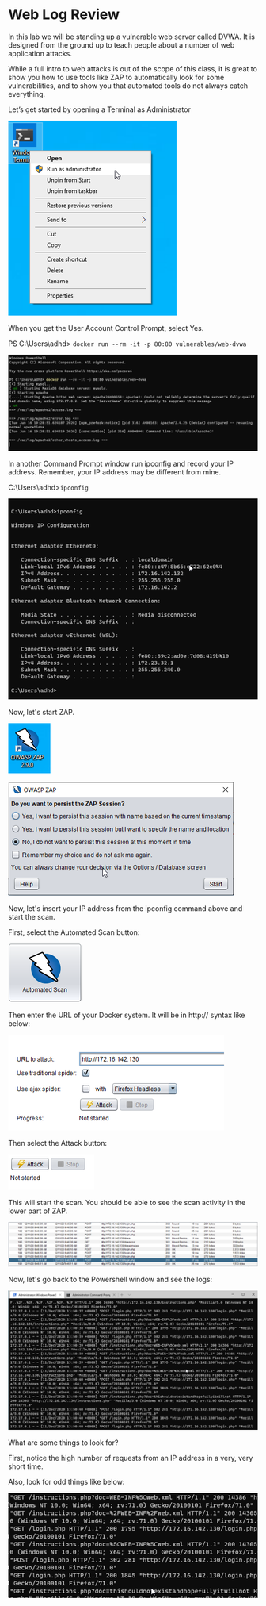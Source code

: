 
# Web Log Review

In this lab we will be standing up a vulnerable web server called DVWA.  It is designed from the ground up to teach people about a number of web application attacks.

While a full intro to web attacks is out of the scope of this class, it is great to show you how to use tools like ZAP to automatically look for some vulnerabilities, and to show you that automated tools do not always catch everything.

Let’s get started by opening a Terminal as Administrator

![](attachments/Clipboard_2020-06-12-10-36-44.png)


When you get the User Account Control Prompt, select Yes.

PS C:\Users\adhd> `docker run --rm -it -p 80:80 vulnerables/web-dvwa`

![](attachments/Clipboard_2020-06-16-13-29-31.png)

In another Command Prompt window run ipconfig and record your IP address.  Remember, your IP address may be different from mine.

C:\Users\adhd>`ipconfig`

![](attachments/Clipboard_2020-06-16-13-29-46.png)


Now, let's start ZAP.

![](attachments/Clipboard_2020-06-16-13-30-15.png)


![](attachments/Clipboard_2020-06-16-13-30-46.png)


Now, let's insert your IP address from the ipconfig command above and start the scan.

First, select the Automated Scan button: 

![](attachments/Clipboard_2020-12-11-06-43-22.png)

Then enter the URL of your Docker system.  It will be in http://<WINDOWSIP> syntax like below:

![](attachments/Clipboard_2020-12-11-06-45-20.png)

Then select the Attack button:

![](attachments/Clipboard_2020-12-11-06-45-46.png)

This will start the scan.  You should be able to see the scan activity in the lower part of ZAP.


![](attachments/Clipboard_2020-12-11-06-47-23.png)

Now, let's go back to the Powershell window and see the logs:

![](attachments/Clipboard_2020-12-11-06-51-27.png)

What are some things to look for?

First, notice the high number of requests from an IP address in a very, very short time.

Also, look for odd things like below:

![](attachments/Clipboard_2020-12-11-06-52-26.png)













